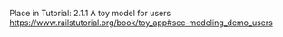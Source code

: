 Place in Tutorial:
2.1.1 A toy model for users
https://www.railstutorial.org/book/toy_app#sec-modeling_demo_users